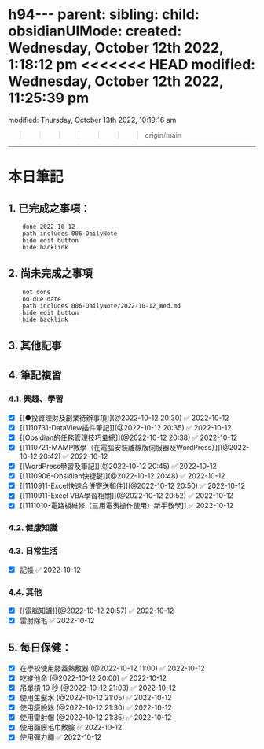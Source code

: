 h94---
parent: 
sibling: 
child: 
obsidianUIMode: 
created: Wednesday, October 12th 2022, 1:18:12 pm
<<<<<<< HEAD
modified: Wednesday, October 12th 2022, 11:25:39 pm
=======
modified: Thursday, October 13th 2022, 10:19:16 am
>>>>>>> origin/main
---

# 本日筆記


## 1. 已完成之事項：
```tasks
	done 2022-10-12
	path includes 006-DailyNote
	hide edit button 
	hide backlink
```

## 2. 尚未完成之事項
```tasks
	not done
	no due date
	path includes 006-DailyNote/2022-10-12_Wed.md
	hide edit button 
	hide backlink
```

## 3. 其他記事

## 4. 筆記複習
### 4.1. 興趣、學習
- [x] [[●投資理財及創業待辦事項]](@2022-10-12 20:30) ✅ 2022-10-12
- [x] [[1110731-DataView插件筆記]](@2022-10-12 20:35) ✅ 2022-10-12
- [x] [[Obsidian的任務管理技巧彙總]](@2022-10-12 20:38) ✅ 2022-10-12
- [x] [[1110721-MAMP教學（在電腦安裝離線版伺服器及WordPress）]](@2022-10-12 20:42) ✅ 2022-10-12
- [x] [[WordPress學習及筆記]](@2022-10-12 20:45) ✅ 2022-10-12
- [x] [[1110906-Obsidian快捷鍵]](@2022-10-12 20:48) ✅ 2022-10-12
- [x] [[1110911-Excel快速合併寄送郵件]](@2022-10-12 20:50) ✅ 2022-10-12
- [x] [[1110911-Excel VBA學習相關]](@2022-10-12 20:52) ✅ 2022-10-12
- [x] [[1111010-電路板維修（三用電表操作使用）新手教學]] ✅ 2022-10-12

### 4.2. 健康知識

### 4.3. 日常生活
- [x] 記帳 ✅ 2022-10-12

### 4.4. 其他
- [x] [[電腦知識]](@2022-10-12 20:57) ✅ 2022-10-12
- [x] 雷射除毛 ✅ 2022-10-12

## 5. 每日保健：
- [x] 在學校使用膝蓋熱敷器 (@2022-10-12 11:00) ✅ 2022-10-12
- [x] 吃維他命 (@2022-10-12 20:00) ✅ 2022-10-12
- [x] 吊單槓 10 秒 (@2022-10-12 21:03) ✅ 2022-10-12
- [x] 使用生髮水 (@2022-10-12 21:05) ✅ 2022-10-12
- [x] 使用瘦臉器 (@2022-10-12 21:30) ✅ 2022-10-12
- [x] 使用雷射帽 (@2022-10-12 21:35) ✅ 2022-10-12
- [x] 使用面膜毛巾敷臉 ✅ 2022-10-12
- [x] 使用彈力繩 ✅ 2022-10-12